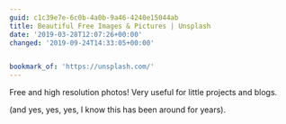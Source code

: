 ```yaml
---
guid: c1c39e7e-6c0b-4a0b-9a46-4240e15044ab
title: Beautiful Free Images & Pictures | Unsplash
date: '2019-03-28T12:07:26+00:00'
changed: '2019-09-24T14:33:05+00:00'


bookmark_of: 'https://unsplash.com/'
---
```


Free and high resolution photos! Very useful for little projects and blogs.

(and yes, yes, yes, I know this has been around for years).

